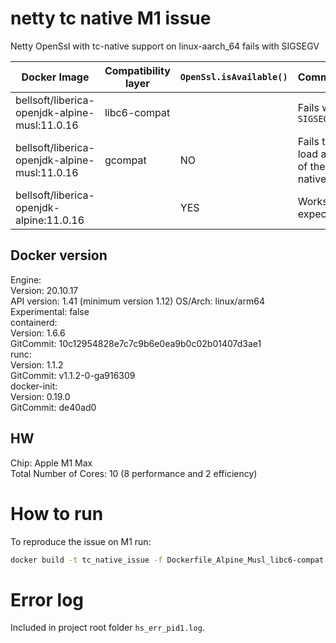 # netty tc native M1 issue

Netty OpenSsl with tc-native support on linux-aarch_64 fails with SIGSEGV


| Docker Image                                  | Compatibility layer | `OpenSsl.isAvailable()` | Comment                              |
|-----------------------------------------------|---------------------|:------------------------|--------------------------------------|
| bellsoft/liberica-openjdk-alpine-musl:11.0.16 | libc6-compat        |                         | Fails with `SIGSEGV`                 |
| bellsoft/liberica-openjdk-alpine-musl:11.0.16 | gcompat             | NO                      | Fails to load any of the native libs |
| bellsoft/liberica-openjdk-alpine:11.0.16      |                     | YES                     | Works as expected                    |


## Docker version

Engine:  
Version:          20.10.17  
API version:      1.41 (minimum version 1.12)
OS/Arch:          linux/arm64  
Experimental:     false  
containerd:  
Version:          1.6.6  
GitCommit:        10c12954828e7c7c9b6e0ea9b0c02b01407d3ae1  
runc:  
Version:          1.1.2  
GitCommit:        v1.1.2-0-ga916309  
docker-init:  
Version:          0.19.0  
GitCommit:        de40ad0  

## HW

Chip:	Apple M1 Max  
Total Number of Cores:	10 (8 performance and 2 efficiency)   

# How to run

To reproduce the issue on M1 run:

```bash
docker build -t tc_native_issue -f Dockerfile_Alpine_Musl_libc6-compat . && docker run -v ${PWD}:/data tc_native_issue
```

# Error log

Included in project root folder `hs_err_pid1.log`.